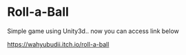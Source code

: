 # Roll-a-Ball
Simple game using Unity3d.. now you can access link below

https://wahyubudii.itch.io/roll-a-ball
